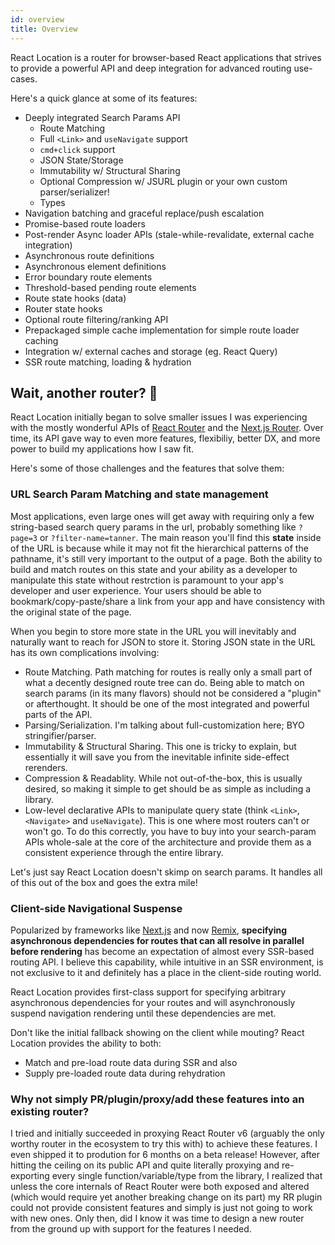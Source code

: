 ```yaml
---
id: overview
title: Overview
---
```


React Location is a router for browser-based React applications that strives to provide a powerful API and deep integration for advanced routing use-cases.

Here's a quick glance at some of its features:

- Deeply integrated Search Params API
  - Route Matching
  - Full `<Link>` and `useNavigate` support
  - `cmd+click` support
  - JSON State/Storage
  - Immutability w/ Structural Sharing
  - Optional Compression w/ JSURL plugin or your own custom parser/serializer!
  - Types
- Navigation batching and graceful replace/push escalation
- Promise-based route loaders
- Post-render Async loader APIs (stale-while-revalidate, external cache integration)
- Asynchronous route definitions
- Asynchronous element definitions
- Error boundary route elements
- Threshold-based pending route elements
- Route state hooks (data)
- Router state hooks
- Optional route filtering/ranking API
- Prepackaged simple cache implementation for simple route loader caching
- Integration w/ external caches and storage (eg. React Query)
- SSR route matching, loading & hydration

## Wait, another router? 🤔

React Location initially began to solve smaller issues I was experiencing with the mostly wonderful APIs of [React Router](https://reactrouter.com/) and the [Next.js Router](https://nextjs.org/docs/api-reference/next/router). Over time, its API gave way to even more features, flexibiliy, better DX, and more power to build my applications how I saw fit.

Here's some of those challenges and the features that solve them:

### URL Search Param Matching and state management

Most applications, even large ones will get away with requiring only a few string-based search query params in the url, probably something like `?page=3` or `?filter-name=tanner`. The main reason you'll find this **state** inside of the URL is because while it may not fit the hierarchical patterns of the pathname, it's still very important to the output of a page. Both the ability to build and match routes on this state and your ability as a developer to manipulate this state without restrction is paramount to your app's developer and user experience. Your users should be able to bookmark/copy-paste/share a link from your app and have consistency with the original state of the page.

When you begin to store more state in the URL you will inevitably and naturally want to reach for JSON to store it. Storing JSON state in the URL has its own complications involving:

- Route Matching. Path matching for routes is really only a small part of what a decently designed route tree can do. Being able to match on search params (in its many flavors) should not be considered a "plugin" or afterthought. It should be one of the most integrated and powerful parts of the API.
- Parsing/Serialization. I'm talking about full-customization here; BYO stringifier/parser.
- Immutability & Structural Sharing. This one is tricky to explain, but essentially it will save you from the inevitable infinite side-effect rerenders.
- Compression & Readablity. While not out-of-the-box, this is usually desired, so making it simple to get should be as simple as including a library.
- Low-level declarative APIs to manipulate query state (think `<Link>`, `<Navigate>` and `useNavigate`). This is one where most routers can't or won't go. To do this correctly, you have to buy into your search-param APIs whole-sale at the core of the architecture and provide them as a consistent experience through the entire library.

Let's just say React Location doesn't skimp on search params. It handles all of this out of the box and goes the extra mile!

### Client-side Navigational Suspense

Popularized by frameworks like [Next.js](https://nextjs.org) and now [Remix](https://remix.run), **specifying asynchronous dependencies for routes that can all resolve in parallel before rendering** has become an expectation of almost every SSR-based routing API. I believe this capability, while intuitive in an SSR environment, is not exclusive to it and definitely has a place in the client-side routing world.

React Location provides first-class support for specifying arbitrary asynchronous dependencies for your routes and will asynchronously suspend navigation rendering until these dependencies are met.

Don't like the initial fallback showing on the client while mouting? React Location provides the ability to both:

- Match and pre-load route data during SSR and also
- Supply pre-loaded route data during rehydration

### Why not simply PR/plugin/proxy/add these features into an existing router?

I tried and initially succeeded in proxying React Router v6 (arguably the only worthy router in the ecosystem to try this with) to achieve these features. I even shipped it to prodution for 6 months on a beta release! However, after hitting the ceiling on its public API and quite literally proxying and re-exporting every single function/variable/type from the library, I realized that unless the core internals of React Router were both exposed and altered (which would require yet another breaking change on its part) my RR plugin could not provide consistent features and simply is just not going to work with new ones. Only then, did I know it was time to design a new router from the ground up with support for the features I needed.
